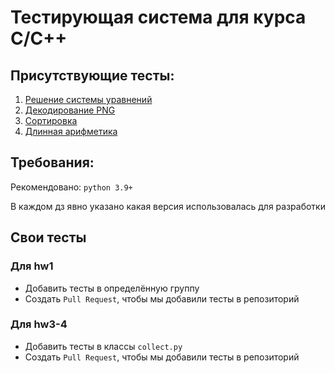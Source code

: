 # Тестирующая система для курса C/C++

## Присутствующие тесты:
  1. [Решение системы уравнений](https://github.com/vanerk03/C-Course-Assignment-Tests/tree/hw1)
  2. [Декодирование PNG](https://github.com/vanerk03/C-Course-Assignment-Tests/tree/hw2)
  3. [Сортировка](https://github.com/vanerk03/C-Course-Assignment-Tests/tree/hw3)
  4. [Длинная арифметика](https://github.com/vanerk03/C-Course-Assignment-Tests/tree/hw4)

## Требования: 
Рекомендовано: ```python 3.9+```

В каждом дз явно указано какая версия использовалась для разработки


## Свои тесты
### Для hw1
+ Добавить тесты в определённую группу
+ Создать ```Pull Request```, чтобы мы добавили тесты в репозиторий

### Для hw3-4
+ Добавить тесты в классы ```collect.py```
+ Создать ```Pull Request```, чтобы мы добавили тесты в репозиторий
